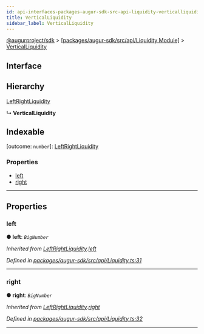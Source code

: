 ```yaml
---
id: api-interfaces-packages-augur-sdk-src-api-liquidity-verticalliquidity
title: VerticalLiquidity
sidebar_label: VerticalLiquidity
---
```


[@augurproject/sdk](api-readme.md) > [[packages/augur-sdk/src/api/Liquidity Module]](api-modules-packages-augur-sdk-src-api-liquidity-module.md) > [VerticalLiquidity](api-interfaces-packages-augur-sdk-src-api-liquidity-verticalliquidity.md)

## Interface

## Hierarchy

 [LeftRightLiquidity](api-interfaces-packages-augur-sdk-src-api-liquidity-leftrightliquidity.md)

**↳ VerticalLiquidity**

## Indexable

\[outcome: `number`\]:&nbsp;[LeftRightLiquidity](api-interfaces-packages-augur-sdk-src-api-liquidity-leftrightliquidity.md)

### Properties

* [left](api-interfaces-packages-augur-sdk-src-api-liquidity-verticalliquidity.md#left)
* [right](api-interfaces-packages-augur-sdk-src-api-liquidity-verticalliquidity.md#right)

---

## Properties

<a id="left"></a>

###  left

**● left**: *`BigNumber`*

*Inherited from [LeftRightLiquidity](api-interfaces-packages-augur-sdk-src-api-liquidity-leftrightliquidity.md).[left](api-interfaces-packages-augur-sdk-src-api-liquidity-leftrightliquidity.md#left)*

*Defined in [packages/augur-sdk/src/api/Liquidity.ts:31](https://github.com/AugurProject/augur/blob/0ea8996003/packages/augur-sdk/src/api/Liquidity.ts#L31)*

___
<a id="right"></a>

###  right

**● right**: *`BigNumber`*

*Inherited from [LeftRightLiquidity](api-interfaces-packages-augur-sdk-src-api-liquidity-leftrightliquidity.md).[right](api-interfaces-packages-augur-sdk-src-api-liquidity-leftrightliquidity.md#right)*

*Defined in [packages/augur-sdk/src/api/Liquidity.ts:32](https://github.com/AugurProject/augur/blob/0ea8996003/packages/augur-sdk/src/api/Liquidity.ts#L32)*

___

